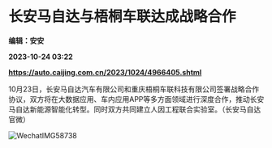 # 长安马自达与梧桐车联达成战略合作
**编辑：安安**

**2023-10-24 03:22**

**https://auto.caijing.com.cn/2023/1024/4966405.shtml**

10月23日，长安马自达汽车有限公司和重庆梧桐车联科技有限公司签署战略合作协议，双方将在大数据应用、车内应用APP等多方面领域进行深度合作，推动长安马自达新能源智能化转型。同时双方共同建立人因工程联合实验室。（长安马自达官微）

![WechatIMG58738](https://tx2.cdn.caijing.com.cn/2023/1024/1698117302862.jpg)